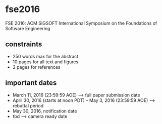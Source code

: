 # fse2016
FSE 2016: ACM SIGSOFT International Symposium on the Foundations of Software Engineering

## constraints

- 250 words max for the abstract
-  10 pages for all text and figures
-   2 pages for references 
 
## important dates

- March 11, 2016 (23:59:59 AOE) --> full paper submission date
- April 30, 2016 (starts at noon PDT) – May 3, 2016 (23:59:59 AOE) --> rebuttal period
- May 30, 2016, notification date
- tbd --> camera ready date
